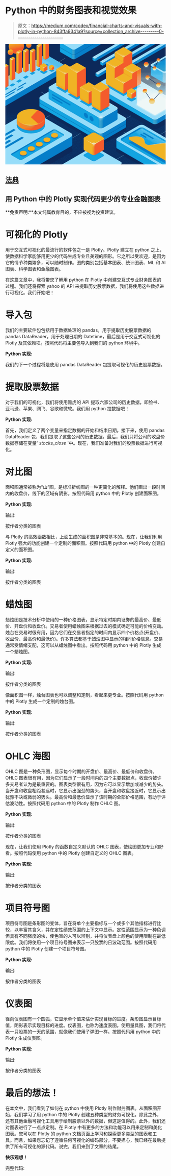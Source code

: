 # Python 中的财务图表和视觉效果

> 原文：<https://medium.com/codex/financial-charts-and-visuals-with-plotly-in-python-843ffa9341a9?source=collection_archive---------0----------------------->

![](img/31594f2524a0cfce82cbd5ca9f16d4fc.png)

## [法典](http://medium.com/codex)

## 用 Python 中的 Plotly 实现代码更少的专业金融图表

**免责声明:**本文纯属教育目的，不应被视为投资建议。

# 可视化的 Plotly

用于交互式可视化的最流行的软件包之一是 Plotly。Plotly 建立在 python 之上，使数据科学家能够用更少的代码生成专业且美观的图形。它之所以受欢迎，是因为它的情节种类繁多，可以随时制作。图的类别包括基本图表、统计图表、ML 和 AI 图表、科学图表和金融图表。

在这篇文章中，我将带您了解用 python 在 Plotly 中创建交互式专业财务图表的过程。我们还将探索 yahoo 的 API 来提取历史股票数据，我们将使用这些数据进行可视化。我们开始吧！

# 导入包

我们的主要软件包包括用于数据处理的 pandas，用于提取历史股票数据的 pandas DataReader，用于处理日期的 Datetime，最后是用于交互式可视化的 Plotly 及其依赖项。按照代码将主要包导入到我们的 python 环境中。

**Python 实现:**

我们的下一个过程将是使用 pandas DataReader 包提取可视化的历史股票数据。

# 提取股票数据

对于我们的可视化，我们将使用雅虎的 API 提取六家公司的历史数据，即脸书、亚马逊、苹果、网飞、谷歌和微软。我们用 python 拉数据吧！

**Python 实现:**

首先，我们定义了两个变量来指定数据的开始和结束日期。接下来，使用 pandas DataReader 包，我们提取了这些公司的历史数据。最后，我们只将公司的收盘价数据存储在变量' *stocks_close* '中。现在，我们准备对我们的股票数据进行可视化。

# 对比图

面积图通常被称为“山”图，是标准折线图的一种更简化的解释。他们画出一段时间内的收盘价，线下的区域有阴影。按照代码用 python 中的 Plotly 创建面积图。

**Python 实现:**

输出:

按作者分类的图表

与 Plotly 的高效函数相比，上面生成的面积图是非常基本的。现在，让我们利用 Plotly 强大的功能创建一个定制的面积图。按照代码用 python 中的 Plotly 创建自定义的面积图。

**Python 实现:**

输出:

按作者分类的图表

# 蜡烛图

蜡烛图是技术分析中使用的一种价格图表，显示特定时期内证券的最高价、最低价、开盘价和收盘价。交易者使用蜡烛图来根据过去的模式确定可能的价格变动。烛台在交易时很有用，因为它们在交易者指定的时间内显示四个价格点(开盘价、收盘价、最高价和最低价)。许多算法都基于蜡烛图中显示的相同价格信息。交易通常受情绪支配，这可以从蜡烛图中看出。按照代码用 python 中的 Plotly 生成一个蜡烛图。

**Python 实现:**

输出:

按作者分类的图表

像面积图一样，烛台图表也可以调整和定制，看起来更专业。按照代码用 python 中的 Plotly 生成一个定制的烛台图。

**Python 实现:**

输出:

按作者分类的图表

# OHLC 海图

OHLC 图是一种条形图，显示每个时期的开盘价、最高价、最低价和收盘价。OHLC 图表很有用，因为它们显示了一段时间内的四个主要数据点，收盘价被许多交易者认为是最重要的。图表类型很有用，因为它可以显示增加或减少的势头。当开盘和收盘相距甚远时，它显示出强劲的势头，当开盘和收盘接近时，它显示出犹豫不决或微弱的势头。最高价和最低价显示了该时期的全部价格范围，有助于评估波动性。按照代码用 python 中的 Plotly 制作 OHLC 图。

**Python 实现:**

输出:

按作者分类的图表

现在，让我们使用 Plotly 的函数自定义默认的 OHLC 图表，使绘图更加专业和好看。按照代码使用 python 中的 Plotly 创建自定义的 OHLC 图表。

**Python 实现:**

输出:

按作者分类的图表

# 项目符号图

项目符号图是条形图的变体，旨在将单个主要指标与一个或多个其他指标进行比较，以丰富其含义，并在定性绩效范围的上下文中显示。定性范围显示为一种色调但具有不同强度的块，使色盲的人可以辨别，并将仪表盘上颜色的使用限制在最低限度。我们将使用一个项目符号图来表示一只股票的日波动范围。按照代码用 python 中的 Plotly 创建一个项目符号图。

**Python 实现:**

输出:

按作者分类的图表

# 仪表图

径向仪表图有一个圆弧，它显示单个值来估计实现目标的进度。条形图显示目标值，阴影表示实现目标的进度。仪表图，也称为速度表图。使用量具图，我们将代表一只股票的一天的范围，就像我们使用子弹图一样。按照代码用 python 中的 Plotly 生成仪表图。

**Python 实现:**

输出:

按作者分类的图表

# 最后的想法！

在本文中，我们看到了如何在 python 中使用 Plotly 制作财务图表。从面积图开始，我们学习了用 python 中的 Plotly 创建五种类型的财务可视化。除此之外，还有其他金融可视化工具用于绘制股票以外的数据，但这是值得的。此外，我们还对图表进行了一点点定制。在 Plotly 中有更多的方法和功能可以用来定制和美化图表。您可以在 Plotly 的 python 文档页面上学习和探索更多类型的图表和工具。而且，如果您忘记了遵循任何可视化的编码部分，不要担心，我已经在最后提供了所有可视化的源代码。说完，我们来到了文章的结尾。

**快乐观想！**

完整代码: